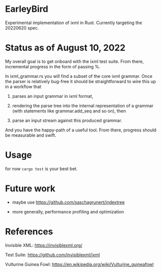 # EarleyBird
Experimental implementation of ixml in Rust. Currently targeting the 20220620 spec.

# Status as of August 10, 2022

My overall goal is to get onboard with the ixml test suite. From there, incremental progress in the form of passing %.

In ixml_grammar.rs you will find a subset of the core ixml grammar. Once the parser is relatively bug-free it should be straightforward to wire this up in a workflow that

1) parses an input grammar in ixml format,

2) rendering the parse tree into the internal representation of a grammar (with statements like grammar.add_seq and so on), then

3) parse an input stream against this produced grammar.

And you have the happy-path of a useful tool. From there, progress should be measurable and swift.

# Usage

for now `cargo test` is your best bet.

# Future work

* maybe use https://github.com/saschagrunert/indextree

* more generally, performance profiling and optimization


# References

Invisible XML: https://invisiblexml.org/

Test Suite: https://github.com/invisiblexml/ixml

Vulturine Guinea Fowl: https://en.wikipedia.org/wiki/Vulturine_guineafowl